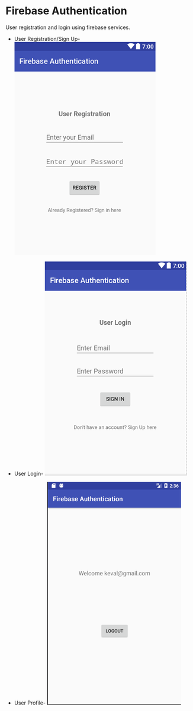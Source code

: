 # Firebase Authentication
User registration and login using firebase services.

* User Registration/Sign Up-
![](images/UserRegistration.PNG)

* User Login-
![](images/UserLogin.PNG)

* User Profile-
![](images/UserProfile.PNG)
